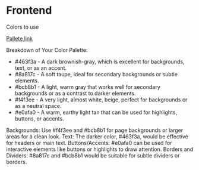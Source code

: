 # Frontend

Colors to use

[Pallete link](https://coolors.co/463f3a-8a817c-bcb8b1-f4f3ee-e0afa0)

Breakdown of Your Color Palette:
- #463f3a - A dark brownish-gray, which is excellent for backgrounds, text, or as an accent.
- #8a817c - A soft taupe, ideal for secondary backgrounds or subtle elements.
- #bcb8b1 - A light, warm gray that works well for secondary backgrounds or as a contrast to darker elements.
- #f4f3ee - A very light, almost white, beige, perfect for backgrounds or as a neutral space.
- #e0afa0 - A warm, earthy light tan that can be used for highlights, buttons, or accents.

Backgrounds: Use #f4f3ee and #bcb8b1 for page backgrounds or larger areas for a clean look.
Text: The darker color, #463f3a, would be effective for headers or main text.
Buttons/Accents: #e0afa0 can be used for interactive elements like buttons or highlights to draw attention.
Borders and Dividers: #8a817c and #bcb8b1 would be suitable for subtle dividers or borders.